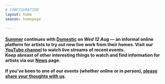 ```yaml
---
# CONFIGURATION
layout: home
season: homepage

---
```

#### [Summer](/current/2020-summer) continues with [Domestic](/current/2020-domestic) on *Wed 12 Aug* — an informal online platform for artists to try out new live work from their homes. Visit our <a href="http://bit.ly/YTwarnmcr" target="_blank">YouTube channel</a> to watch live streams of recent events.<br>Keep abreast of other interesting things to watch and find information for artists via our [News](/news) page.<br><br>If you've been to one of our events (whether online or in person), <a href="http://bit.ly/warnmcrfeedback" target="_blank">please share your thoughts with us</a>.
